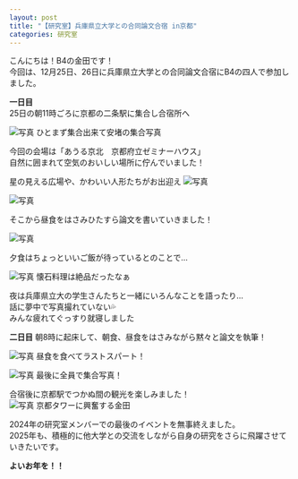 ```yaml
---
layout: post
title: "【研究室】兵庫県立大学との合同論文合宿 in京都"
categories: 研究室
---
```


こんにちは！B4の金田です！  
今回は、12月25日、26日に兵庫県立大学との合同論文合宿にB4の四人で参加しました。  

**一日目**  
25日の朝11時ごろに京都の二条駅に集合し合宿所へ

![写真](/assets/img/posts/20241226/papercamp1.jpg "莊司研集合写真")
ひとまず集合出来て安堵の集合写真

今回の会場は「あうる京北　京都府立ゼミナーハウス」  
自然に囲まれて空気のおいしい場所に佇んでいました！  

星の見える広場や、かわいい人形たちがお出迎え
![写真](/assets/img/posts/20241226/papercamp3.jpg "星の見える広場")


![写真](/assets/img/posts/20241226/papercamp2.jpg "伝統的な置物")

そこから昼食をはさみひたすら論文を書いていきました！

![写真](/assets/img/posts/20241226/lets_wirtepaper.jpg "執筆")

夕食はちょっといいご飯が待っているとのことで…  

![写真](/assets/img/posts/20241226/dinner.jpg "夕食")
懐石料理は絶品だったなぁ

夜は兵庫県立大の学生さんたちと一緒にいろんなことを語ったり…  
話に夢中で写真撮れていない💦  
みんな疲れてぐっすり就寝しました


**二日目**
朝8時に起床して、朝食、昼食をはさみながら黙々と論文を執筆！  

![写真](/assets/img/posts/20241226/with_dinner.jpg "昼食")
昼食を食べてラストスパート！  

![写真](/assets/img/posts/20241226/all_member.jpg "集合写真")
最後に全員で集合写真！  

合宿後に京都駅でつかぬ間の観光を楽しみました！  
![写真](/assets/img/posts/20241226/papercamp5.jpg "京都タワー")
京都タワーに興奮する金田

2024年の研究室メンバーでの最後のイベントを無事終えました。  
2025年も、積極的に他大学との交流をしながら自身の研究をさらに飛躍させていきたいです。

**よいお年を！！**